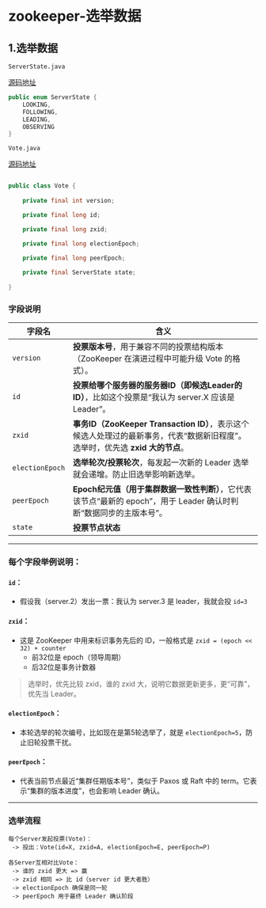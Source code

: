 # zookeeper-选举数据

## 1.选举数据

`ServerState.java`

[源码地址](./https://github.com/apache/zookeeper/blob/release-3.9.3/zookeeper-server/src/main/java/org/apache/zookeeper/server/quorum/QuorumPeer.java)

```java
public enum ServerState {
    LOOKING,
    FOLLOWING,
    LEADING,
    OBSERVING
}
```

`Vote.java`

[源码地址](https://github.com/apache/zookeeper/blob/release-3.9.3/zookeeper-server/src/main/java/org/apache/zookeeper/server/quorum/Vote.java)

```java

public class Vote {
    
    private final int version;

    private final long id;

    private final long zxid;

    private final long electionEpoch;

    private final long peerEpoch;
    
    private final ServerState state;
    
}
```
### 字段说明

| 字段名             | 含义                                                                                   |
|-----------------|--------------------------------------------------------------------------------------|
| `version`       | **投票版本号**，用于兼容不同的投票结构版本（ZooKeeper 在演进过程中可能升级 Vote 的格式）。                              |
| `id`            | **投票给哪个服务器的服务器ID（即候选Leader的ID）**，比如这个投票是“我认为 server.X 应该是 Leader”。                   |
| `zxid`          | **事务ID（ZooKeeper Transaction ID）**，表示这个候选人处理过的最新事务，代表“数据新旧程度”。选举时，优先选 **zxid 大的节点**。 |
| `electionEpoch` | **选举轮次/投票轮次**，每发起一次新的 Leader 选举就会递增。防止旧选举影响新选举。                                      |
| `peerEpoch`     | **Epoch纪元值（用于集群数据一致性判断）**，它代表该节点“最新的 epoch”，用于 Leader 确认时判断“数据同步的主版本号”。              |
| `state`         | **投票节点状态**                                                                           |
---

### 每个字段举例说明：

#### `id`：
- 假设我（server.2）发出一票：我认为 server.3 是 leader，我就会投 `id=3`

#### `zxid`：
- 这是 ZooKeeper 中用来标识事务先后的 ID，一般格式是 `zxid = (epoch << 32) + counter`
  - 前32位是 epoch（领导周期）
  - 后32位是事务计数器

> 选举时，优先比较 zxid，谁的 zxid 大，说明它数据更新更多，更“可靠”，优先当 Leader。

#### `electionEpoch`：
- 本轮选举的轮次编号，比如现在是第5轮选举了，就是 `electionEpoch=5`，防止旧轮投票干扰。

#### `peerEpoch`：
- 代表当前节点最近“集群任期版本号”，类似于 Paxos 或 Raft 中的 term。它表示“集群的版本进度”，也会影响 Leader 确认。

---

### 选举流程

```
每个Server发起投票(Vote)：
 -> 投出：Vote(id=X, zxid=A, electionEpoch=E, peerEpoch=P)

各Server互相对比Vote：
 -> 谁的 zxid 更大 => 赢
 -> zxid 相同 => 比 id（server id 更大者胜）
 -> electionEpoch 确保是同一轮
 -> peerEpoch 用于最终 Leader 确认阶段
```

